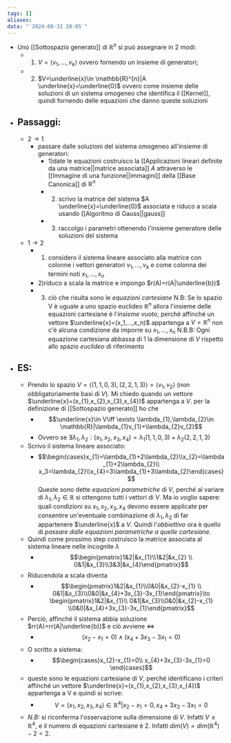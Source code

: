 ```yaml
---
tags: []
aliases: 
data: "`2024-08-31 20:05`"
---
```

- Uno [[Sottospazio generato]] di $\mathbb{R}^{n}$ si può assegnare in 2 modi:
	- 1) $V=\langle{v_1,...,v_{k}}\rangle$ ovvero fornendo un insieme di generatori;
	- 2) $V=\underline{x}\in \mathbb{R}^{n}|A \underline{x}=\underline{0}$ ovvero come insieme delle soluzioni di un sistema omogeneo che identifica il [[Kernel]], quindi fornendo delle equazioni che danno queste soluzioni
- ## Passaggi:
	- $2\to 1$
		- passare dalle soluzioni del sistema omogeneo all'insieme di generatori:
			- 1)date le equazioni costruisco la [[Applicazioni lineari definite da una matrice||matrice associata]] $A$ attraverso le [[Immagine di una funzione||immagini]] della [[Base Canonica]] di $\mathbb{R}^{n}$ 
			- 2) scrivo la matrice del sistema $A \underline{x}=\underline{0}$ associata e riduco a scala usando [[Algoritmo di Gauss||gauss]] 
			- 3) raccolgo i parametri ottenendo l'insieme generatore delle soluzioni del sistema 
	- $1\to 2$
		- 1) considero il sistema lineare associato alla matrice con colonne i vettori generatori $v_1,...,v_{k}$ e come colonna dei termini noti $x_{1},...,x_{n}$
		- 2)riduco a scala la matrice e impongo $r(A)=r(A|\underline{b})$
		- 3) ciò che risulta sono le _equazioni cartesiane_
	 N.B: Se lo spazio V è uguale a uno spazio euclideo  $\mathbb{R}^{n}$ allora l'insieme delle equazioni cartesiane è l'_insieme vuoto_, perché affinché un vettore $\underline{x}=(x_1,...,x_n)$ appartenga a $V=\mathbb{R}^{n}$ non c'è alcuna condizione da imporre su $x_1,...,x_n$ 
	 N.B.B: Ogni equazione cartesiana abbassa di 1 la dimensione di $V$ rispetto allo spazio _euclideo_ di riferimento 
- ## ES:
	- Prendo lo spazio $V=\langle{(1,1,0,3),(2,2,1,3)}\rangle=\langle{v_{1},v_{2}}\rangle$ (non obbligatoriamente basi di $V$). Mi chiedo quando un vettore $\underline{x}=(x_{1},x_{2},x_{3},x_{4})$ appartenga a $V$. per la definizione di [[Sottospazio generato]] ho che 
		- $$\underline{x}\in V\iff \exists \lambda_{1},\lambda_{2}\in \mathbb{R}|\lambda_{1}v_{1}+\lambda_{2}v_{2}$$ 
		- Ovvero se $\exists \lambda_{1},\lambda_{2}:(x_{1},x_{2},x_{3},x_{4})=\lambda_{1}(1,1,0,3)+\lambda_{2}(2,2,1,3)$
	- Scrivo il sistema lineare associato:
		- $$\begin{cases}x_{1}=\lambda_{1}+2\lambda_{2}\\x_{2}=\lambda_{1}+2\lambda_{2}\\ x_3=\lambda_{2}\\x_{4}=3\lambda_{1}+3\lambda_{2}\end{cases}$$
		Queste sono dette _equazioni parametriche_ di $V$, perché al variare di $\lambda_{1},\lambda_{2}\in \mathbb{R}$ si ottengono tutti i vettori di $V$. Ma io voglio sapere: quali condizioni su $x_{1},x_{2},x_{3},x_{4}$ devono essere applicate per consentire un'eventuale combinazione di $\lambda_{1},\lambda_{2}$ di far appartenere $\underline{x}$ a $V$. Quindi l'_obbiettivo_ ora è quello di _passare dalle equazioni parametriche a quelle cartesiane_. 
	- Quindi come prossimo step costruisco la matrice associata al sistema lineare nelle incognite $\lambda$ 
		- $$\begin{pmatrix}1&2|&x_{1}\\1&2|&x_{2} \\ 0&1|&x_{3}\\3&3|&x_{4}\end{pmatrix}$$ 
	- Riducendola a scala diventa
		- $$\begin{pmatrix}1&2|&x_{1}\\0&0|&x_{2}-x_{1} \\ 0&1|&x_{3}\\0&0|&x_{4}+3x_{3}-3x_{1}\end{pmatrix}\to \begin{pmatrix}1&2|&x_{1}\\ 0&1|&x_{3}\\0&0|&x_{2}-x_{1} \\0&0|&x_{4}+3x_{3}-3x_{1}\end{pmatrix}$$ 
	- Perciò, affinché il sistema abbia soluzione $rr(A)=rr(A|\underline{b})$ e ciò avviene $\iff$ 
		- $$(x_{2}-x_{1}=0)\wedge (x_{4}+3x_{3}-3x_{1}=0)$$ 
	- O scritto a sistema:
		- $$\begin{cases}x_{2}-x_{1}=0\\ x_{4}+3x_{3}-3x_{1}=0 \end{cases}$$ 
	- queste sono le equazioni cartesiane di $V$, perché identificano i criteri affinché un vettore $\underline{x}=(x_{1},x_{2},x_{3},x_{4})$ appartenga a V e quindi si scrive: 
		- $$V= (x_{1},x_{2},x_{3},x_{4})\in \mathbb{R}^{4}|x_{2}-x_{1}=0, x_{4}+3x_{3}-3x_{1}=0$$
	- _N.B:_ si riconferma l'osservazione sulla dimensione di $V$. Infatti $V\le \mathbb{R}^{4}$, e il numero di equazioni cartesiane è 2. Infatti $dim(V)=dim(\mathbb{R}^{4})-2=2$.